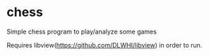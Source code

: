 # chess
Simple chess program to play/analyze some games

Requires libview(https://github.com/DLWHI/libview) in order to run.